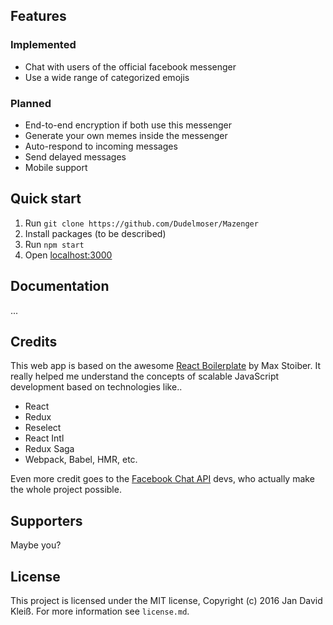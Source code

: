## Features

### Implemented
* Chat with users of the official facebook messenger
* Use a wide range of categorized emojis

### Planned
* End-to-end encryption if both use this messenger
* Generate your own memes inside the messenger
* Auto-respond to incoming messages
* Send delayed messages
* Mobile support

## Quick start
1. Run `git clone https://github.com/Dudelmoser/Mazenger`
2. Install packages (to be described)
3. Run `npm start`
4. Open [localhost:3000](localhost:3000)

## Documentation
...

## Credits
This web app is based on the awesome [React Boilerplate](https://github.com/mxstbr/react-boilerplate) by
Max Stoiber. It really helped me understand the concepts of scalable JavaScript development based on technologies like..
* React
* Redux
* Reselect
* React Intl
* Redux Saga
* Webpack, Babel, HMR, etc.

Even more credit goes to the [Facebook Chat API](https://github.com/Schmavery/facebook-chat-api)
devs, who actually make the whole project possible.

## Supporters
Maybe you?

## License
This project is licensed under the MIT license, Copyright (c) 2016 Jan David Kleiß. For more information see `license.md`.
